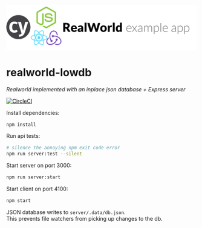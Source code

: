 ![logo](project-logo.png)

# realworld-lowdb
*Realworld implemented with an inplace json database + Express server*


[![CircleCI](https://circleci.com/gh/Bkucera/realworld-lowdb.svg?style=svg)](https://circleci.com/gh/Bkucera/realworld-lowdb)

Install dependencies:
```
npm install
```

Run api tests:
```bash
# silence the annoying npm exit code error
npm run server:test --silent
```

Start server on port 3000:
```bash
npm run server:start
```

Start client on port 4100:
```bash
npm start
```

JSON database writes to `server/.data/db.json`.  
This prevents file watchers from picking up changes to the db.

